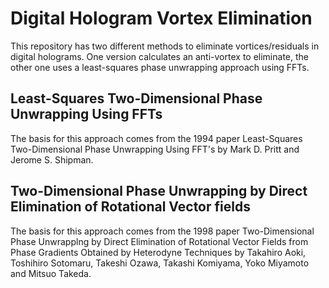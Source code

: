 # Digital Hologram Vortex Elimination
This repository has two different methods to eliminate vortices/residuals in digital holograms. One version calculates an anti-vortex to eliminate, the other one uses a least-squares phase unwrapping approach using FFTs.

## Least-Squares Two-Dimensional Phase Unwrapping Using FFTs
The basis for this approach comes from the 1994 paper Least-Squares Two-Dimensional Phase Unwrapping Using FFT's by Mark D. Pritt and Jerome S. Shipman.

## Two-Dimensional Phase Unwrapping by Direct Elimination of Rotational Vector fields
The basis for this approach comes from the 1998 paper Two-Dimensional Phase Unwrapplng by Direct Elimination of Rotational Vector Fields from Phase Gradients Obtained by Heterodyne Techniques by Takahiro Aoki, Toshihiro Sotomaru, Takeshi Ozawa, Takashi Komiyama, Yoko Miyamoto and Mitsuo Takeda.